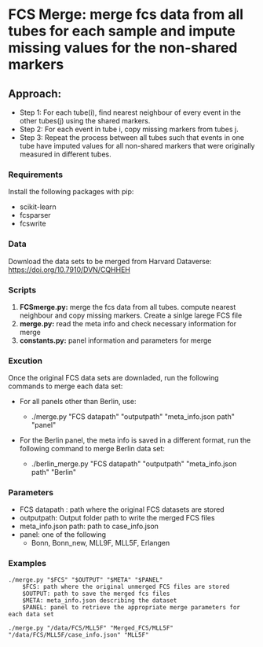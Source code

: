 # FCS Merge: merge fcs data from all tubes for each sample and impute missing values for the non-shared markers

## Approach: 
* Step 1: For each tube(i), find nearest neighbour of every event in the other tubes(j) using the shared markers.
* Step 2: For each event in tube i, copy missing markers from tubes j. 
* Step 3: Repeat the process between all tubes such that events in one tube have imputed values for all non-shared markers that were originally measured in  different tubes.

### Requirements
Install the following packages with pip:
* scikit-learn
* fcsparser
* fcswrite

### Data
Download the data sets to be merged from Harvard Dataverse: https://doi.org/10.7910/DVN/CQHHEH

### Scripts
1. **FCSmerge.py:** merge the fcs data from all tubes. compute nearest neighbour and copy missing markers. Create a sinlge larege FCS file
2. **merge.py:** read the meta info and check necessary information for merge
3. **constants.py:** panel information and parameters for merge

### Excution
Once the original FCS data sets are downladed, run the following commands to merge each data set:
* For all panels other than Berlin, use:
	* ./merge.py "FCS datapath" "outputpath" "meta_info.json path" "panel"
	
* For the Berlin panel, the meta info is saved in a different format, run the following command to merge Berlin data set:	
	* ./berlin_merge.py "FCS datapath" "outputpath" "meta_info.json path" "Berlin"

### Parameters
* FCS datapath : path where the original FCS datasets are stored
* outputpath: Output folder path to write the merged FCS files
* meta_info.json path: path to case_info.json
* panel: one of the following
	* Bonn, Bonn_new, MLL9F, MLL5F, Erlangen

### Examples
```
./merge.py "$FCS" "$OUTPUT" "$META" "$PANEL"
	$FCS: path where the original unmerged FCS files are stored
	$OUTPUT: path to save the merged fcs files
	$META: meta_info.json describing the dataset
	$PANEL: panel to retrieve the appropriate merge parameters for each data set

./merge.py "/data/FCS/MLL5F" "Merged_FCS/MLL5F" "/data/FCS/MLL5F/case_info.json" "MLL5F"

```
